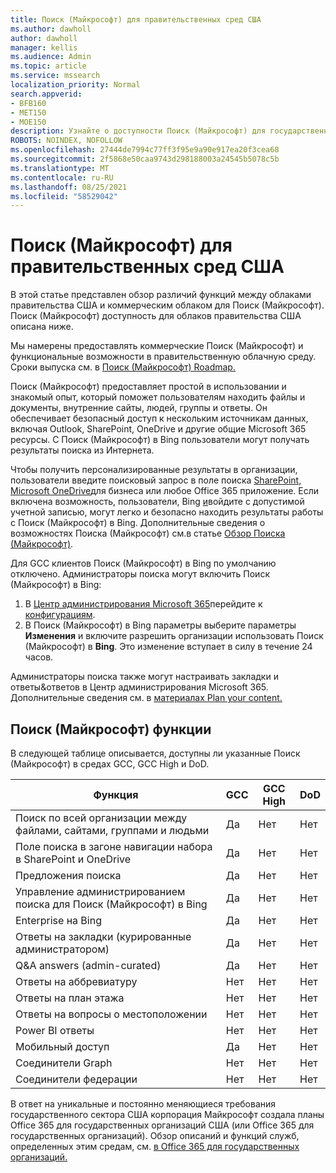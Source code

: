 ```yaml
---
title: Поиск (Майкрософт) для правительственных сред США
ms.author: dawholl
author: dawholl
manager: kellis
ms.audience: Admin
ms.topic: article
ms.service: mssearch
localization_priority: Normal
search.appverid:
- BFB160
- MET150
- MOE150
description: Узнайте о доступности Поиск (Майкрософт) для государственных облачных клиентов США
ROBOTS: NOINDEX, NOFOLLOW
ms.openlocfilehash: 27444de7994c77ff3f95e9a90e917ea20f3cea68
ms.sourcegitcommit: 2f5868e50caa9743d298188003a24545b5078c5b
ms.translationtype: MT
ms.contentlocale: ru-RU
ms.lasthandoff: 08/25/2021
ms.locfileid: "58529042"
---
```

# <a name="microsoft-search-for-us-government-environments"></a>Поиск (Майкрософт) для правительственных сред США

В этой статье представлен обзор различий функций между облаками правительства США и коммерческим облаком для Поиск (Майкрософт). Поиск (Майкрософт) доступность для облаков правительства США описана ниже.

Мы намерены предоставлять коммерческие Поиск (Майкрософт) и функциональные возможности в правительственную облачную среду. Сроки выпуска см. в [Поиск (Майкрософт) Roadmap.](https://www.microsoft.com/microsoft-365/roadmap?filters=Microsoft%20Search)

Поиск (Майкрософт) предоставляет простой в использовании и знакомый опыт, который поможет пользователям находить файлы и документы, внутренние сайты, людей, группы и ответы. Он обеспечивает безопасный доступ к нескольким источникам данных, включая Outlook, SharePoint, OneDrive и другие общие Microsoft 365 ресурсы. С Поиск (Майкрософт) в Bing пользователи могут получать результаты поиска из Интернета.

Чтобы получить персонализированные результаты в организации, пользователи введите поисковый запрос в поле поиска [SharePoint,](http://sharepoint.com/) [Microsoft OneDrive](https://onedrive.live.com/about/business/)для бизнеса или любое Office 365 приложение. Если включена возможность, пользователи, Bing [и](https://bing.com)войдите с допустимой учетной записью, могут легко и безопасно находить результаты работы с Поиск (Майкрософт) в Bing. Дополнительные сведения о возможностях Поиска (Майкрософт) см.в статье [Обзор Поиска (Майкрософт)](/microsoftsearch/overview-microsoft-search).

Для GCC клиентов Поиск (Майкрософт) в Bing по умолчанию отключено. Администраторы поиска могут включить Поиск (Майкрософт) в Bing:

1. В [Центр администрирования Microsoft 365](https://admin.microsoft.com/)перейдите к [конфигурациям](https://admin.microsoft.com/Adminportal/Home#/MicrosoftSearch/configurations).
1. В Поиск (Майкрософт) в Bing параметры выберите параметры **Изменения** и включите разрешить организации использовать Поиск (Майкрософт) в **Bing**.
Это изменение вступает в силу в течение 24 часов.

Администраторы поиска также могут настраивать закладки и ответы&ответов в Центр администрирования Microsoft 365. Дополнительные сведения см. в [материалах Plan your content.](/microsoftsearch/plan-your-content)

## <a name="microsoft-search-features"></a>Поиск (Майкрософт) функции

В следующей таблице описывается, доступны ли указанные Поиск (Майкрософт) в средах GCC, GCC High и DoD. 

| Функция | GCC | GCC High | DoD  |
| --------- | --------- | --------- | ---------- |
| Поиск по всей организации между файлами, сайтами, группами и людьми | Да | Нет | Нет  |
| Поле поиска в загоне навигации набора в SharePoint и OneDrive   | Да | Нет | Нет  |
| Предложения поиска | Да | Нет | Нет  |
| Управление администрированием поиска для Поиск (Майкрософт) в Bing | Да | Нет | Нет  |
| Enterprise на Bing | Да | Нет | Нет  |
| Ответы на закладки (курированные администратором) | Да | Нет | Нет  |
| Q&A answers (admin-curated) | Да | Нет | Нет  |
| Ответы на аббревиатуру | Нет | Нет | Нет  |
| Ответы на план этажа | Нет | Нет | Нет  |
| Ответы на вопросы о местоположении | Нет | Нет | Нет  |
| Power BI ответы | Нет | Нет | Нет  |
| Мобильный доступ | Да | Нет | Нет  |
| Соединители Graph | Нет | Нет | Нет  |
| Соединители федерации | Нет | Нет | Нет  |

В ответ на уникальные и постоянно меняющиеся требования государственного сектора США корпорация Майкрософт создала планы Office 365 для государственных организаций США (или Office 365 для государственных организаций). Обзор описаний и функций служб, определенных этим средам, см. [в Office 365 для государственных организаций.](/office365/servicedescriptions/office-365-platform-service-description/office-365-us-government/office-365-us-government)
